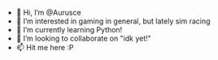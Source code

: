 - 👋 Hi, I’m @Aurusce
- 👀 I’m interested in gaming in general, but lately sim racing
- 🌱 I’m currently learning Python!
- 💞️ I’m looking to collaborate on "idk yet!"
- 📫 Hit me here :P

<!---
Aurusce/Aurusce is a ✨ special ✨ repository because its `README.md` (this file) appears on your GitHub profile.
You can click the Preview link to take a look at your changes.
--->
